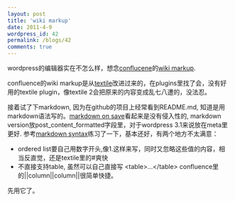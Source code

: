 ```yaml
---
layout: post
title: 'wiki markup'
date: 2011-4-9
wordpress_id: 42
permalink: /blogs/42
comments: true
---
```

wordpress的编辑器实在不怎么样，想念<a href="http://confluence.atlassian.com/">conflucene</a>的<a href="http://confluence.atlassian.com/renderer/notationhelp.action?section=all">wiki markup</a>.

confluence的wiki markup是从<a href="http://textile.thresholdstate.com/">textile</a>改进过来的，在plugins里找了会，没有好用的textile plugin，像textile 2会把原来的内容变成乱七八遭的，没法忍。

接着试了下markdown, 因为在github的项目上经常看到README.md, 知道是用markdown语法写的。<a href="http://wordpress.org/extend/plugins/markdown-on-save/">markdown on save</a>看起来是没有侵入性的, markdown version放post_content_formatted字段里，对于wordpress 3.1来说放在meta里更好. 参考<a href="http://daringfireball.net/projects/markdown/syntax">markdown syntax</a>练习了一下，基本还好，有两个地方不太满意：

<ul>
<li>ordered list要自己用数字开头,像1.这样来写，同时又忽略这些值的内容，相当反直觉，还是textile里的#爽快</li>
<li>不直接支持table, 虽然可以自己直接写
   &lt;table&gt;...&lt;/table&gt;
confluence里的||column||column||很简单快捷。</li>
</ul>

先用它了。
